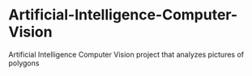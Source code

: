 # Artificial-Intelligence-Computer-Vision
Artificial Intelligence Computer Vision project that analyzes pictures of polygons
